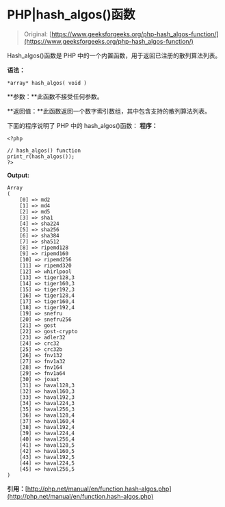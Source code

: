 # PHP|hash_algos()函数

> Original: [https://www.geeksforgeeks.org/php-hash_algos-function/](https://www.geeksforgeeks.org/php-hash_algos-function/)

Hash_algos()函数是 PHP 中的一个内置函数，用于返回已注册的散列算法列表。

**语法：**

```
*array* hash_algos( void )
```

**参数：**此函数不接受任何参数。

**返回值：**此函数返回一个数字索引数组，其中包含支持的散列算法列表。

下面的程序说明了 PHP 中的 hash_algos()函数：
**程序：**

```
<?php

// hash_algos() function
print_r(hash_algos());
?>
```

**Output:**

```
Array
(
    [0] => md2
    [1] => md4
    [2] => md5
    [3] => sha1
    [4] => sha224
    [5] => sha256
    [6] => sha384
    [7] => sha512
    [8] => ripemd128
    [9] => ripemd160
    [10] => ripemd256
    [11] => ripemd320
    [12] => whirlpool
    [13] => tiger128,3
    [14] => tiger160,3
    [15] => tiger192,3
    [16] => tiger128,4
    [17] => tiger160,4
    [18] => tiger192,4
    [19] => snefru
    [20] => snefru256
    [21] => gost
    [22] => gost-crypto
    [23] => adler32
    [24] => crc32
    [25] => crc32b
    [26] => fnv132
    [27] => fnv1a32
    [28] => fnv164
    [29] => fnv1a64
    [30] => joaat
    [31] => haval128,3
    [32] => haval160,3
    [33] => haval192,3
    [34] => haval224,3
    [35] => haval256,3
    [36] => haval128,4
    [37] => haval160,4
    [38] => haval192,4
    [39] => haval224,4
    [40] => haval256,4
    [41] => haval128,5
    [42] => haval160,5
    [43] => haval192,5
    [44] => haval224,5
    [45] => haval256,5
)

```

**引用：**[http://php.net/manual/en/function.hash-algos.php](http://php.net/manual/en/function.hash-algos.php)
